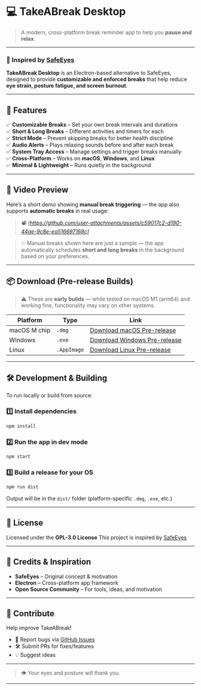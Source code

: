 # 💻 **TakeABreak Desktop**
> A modern, cross-platform break reminder app to help you **pause and relax**.

---

### 🎯 Inspired by [SafeEyes](https://github.com/slgobinath/SafeEyes)  
**TakeABreak Desktop** is an Electron-based alternative to SafeEyes, designed to provide **customizable and enforced breaks** that help reduce **eye strain, posture fatigue, and screen burnout**.

---

## 🚀 **Features**
✅ **Customizable Breaks** – Set your own break intervals and durations  
✅ **Short & Long Breaks** – Different activities and timers for each  
✅ **Strict Mode** – Prevent skipping breaks for better health discipline  
✅ **Audio Alerts** – Plays relaxing sounds before and after each break  
✅ **System Tray Access** – Manage settings and trigger breaks manually  
✅ **Cross-Platform** – Works on **macOS**, **Windows**, and **Linux**  
✅ **Minimal & Lightweight** – Runs quietly in the background

---

## 🎥 **Video Preview**
Here’s a short demo showing **manual break triggering** — the app also supports **automatic breaks** in real usage:


> 📽️ *[https://github.com/user-attachments/assets/c59017c2-d190-44ae-9c8e-ea516697168c]*

> ✨ Manual breaks shown here are just a sample — the app automatically schedules **short and long breaks** in the background based on your preferences.

---

## 📦 **Download (Pre-release Builds)**

> ⚠️ These are **early builds** — while tested on macOS M1 (arm64) and working fine, functionality may vary on other systems.

| Platform | Type | Link |
|----------|------|------|
| macOS M chip | `.dmg` | [Download macOS Pre-release](https://github.com/pranavwani/takeabreak/releases/download/v1.0.0/TakeABreak-1.0.0-arm64.dmg) |
| Windows | `.exe` | [Download Windows Pre-release](https://github.com/pranavwani/takeabreak/releases/download/v1.0.0/TakeABreak.Setup.1.0.0.exe) |
| Linux | `.AppImage` | [Download Linux Pre-release](https://github.com/pranavwani/takeabreak/releases/download/v1.0.0/TakeABreak-1.0.0.AppImage) |

---

## 🛠️ **Development & Building**

To run locally or build from source:

### 1️⃣ Install dependencies

```bash
npm install
````

### 2️⃣ Run the app in dev mode

```bash
npm start
```

### 3️⃣ Build a release for your OS

```bash
npm run dist
```

Output will be in the `dist/` folder (platform-specific `.dmg`, `.exe`, etc.)

---

## 📄 **License**

Licensed under the **GPL-3.0 License**
This project is inspired by [SafeEyes](https://github.com/slgobinath/SafeEyes)

---

## 🙌 **Credits & Inspiration**

* **SafeEyes** – Original concept & motivation
* **Electron** – Cross-platform app framework
* **Open Source Community** – For tools, ideas, and motivation

---

## 🤝 **Contribute**

Help improve TakeABreak!

* 🐛 Report bugs via [GitHub Issues](https://github.com/pranavwani/takeabreak/issues)
* 🛠️ Submit PRs for fixes/features
* 💡 Suggest ideas

---

> 👁️ Your eyes and posture will thank you.

---
